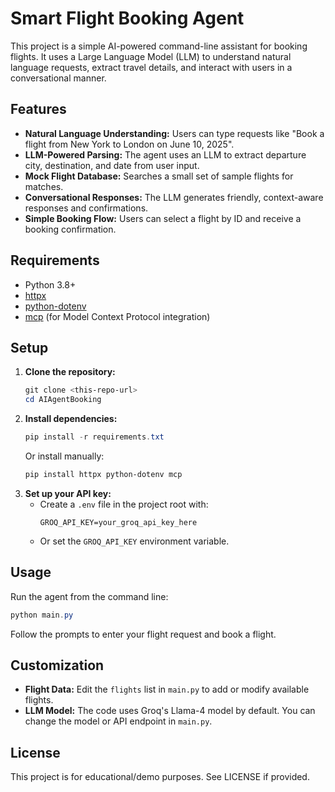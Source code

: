 # Smart Flight Booking Agent

This project is a simple AI-powered command-line assistant for booking flights. It uses a Large Language Model (LLM) to understand natural language requests, extract travel details, and interact with users in a conversational manner.

## Features
- **Natural Language Understanding:** Users can type requests like "Book a flight from New York to London on June 10, 2025".
- **LLM-Powered Parsing:** The agent uses an LLM to extract departure city, destination, and date from user input.
- **Mock Flight Database:** Searches a small set of sample flights for matches.
- **Conversational Responses:** The LLM generates friendly, context-aware responses and confirmations.
- **Simple Booking Flow:** Users can select a flight by ID and receive a booking confirmation.

## Requirements
- Python 3.8+
- [httpx](https://www.python-httpx.org/)
- [python-dotenv](https://pypi.org/project/python-dotenv/)
- [mcp](https://pypi.org/project/mcp/) (for Model Context Protocol integration)

## Setup
1. **Clone the repository:**
   ```powershell
   git clone <this-repo-url>
   cd AIAgentBooking
   ```
2. **Install dependencies:**
   ```powershell
   pip install -r requirements.txt
   ```
   Or install manually:
   ```powershell
   pip install httpx python-dotenv mcp
   ```
3. **Set up your API key:**
   - Create a `.env` file in the project root with:
     ```env
     GROQ_API_KEY=your_groq_api_key_here
     ```
   - Or set the `GROQ_API_KEY` environment variable.

## Usage
Run the agent from the command line:
```powershell
python main.py
```
Follow the prompts to enter your flight request and book a flight.

## Customization
- **Flight Data:** Edit the `flights` list in `main.py` to add or modify available flights.
- **LLM Model:** The code uses Groq's Llama-4 model by default. You can change the model or API endpoint in `main.py`.

## License
This project is for educational/demo purposes. See LICENSE if provided.
